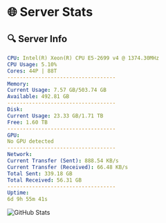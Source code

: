 # 🌐 Server Stats
## 🔍 Server Info
```yaml
CPU: Intel(R) Xeon(R) CPU E5-2699 v4 @ 1374.30MHz
CPU Usage: 5.10%
Cores: 44P | 88T
-----------------------------------
Memory:
Current Usage: 7.57 GB/503.74 GB
Available: 492.81 GB
-----------------------------------
Disk:
Current Usage: 23.33 GB/1.71 TB
Free: 1.60 TB
-----------------------------------
GPU:
No GPU detected
-----------------------------------
Network:
Current Transfer (Sent): 888.54 KB/s
Current Transfer (Received): 66.48 KB/s
Total Sent: 339.18 GB
Total Received: 56.31 GB
-----------------------------------
Uptime:
6d 9h 55m 41s
```
![GitHub Stats](https://img.shields.io/badge/Updated-2025-04-26_03:04:29-blue)